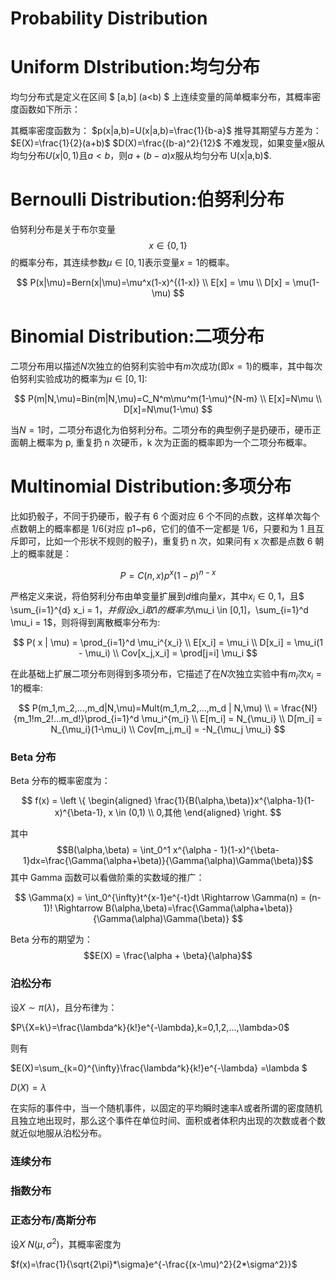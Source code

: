 # Probability Distribution

# Uniform DIstribution:均匀分布

均匀分布式是定义在区间 $ [a,b] (a<b) $ 上连续变量的简单概率分布，其概率密度函数如下所示：

其概率密度函数为：
$p(x|a,b)=U(x|a,b)=\frac{1}{b-a}$
推导其期望与方差为：
$E(X)=\frac{1}{2}(a+b)$
$D(X)=\frac{(b-a)^2}{12}$
不难发现，如果变量$x$服从均匀分布$U(x|0,1)$且$a<b$，则$a+(b-a)x$服从均匀分布 U(x|a,b)\$.

# Bernoulli Distribution:伯努利分布

伯努利分布是关于布尔变量 $$ x \in \{0,1\} $$ 的概率分布，其连续参数$\mu \in [0,1]$表示变量$x=1$的概率。

$$
P(x|\mu)=Bern(x|\mu)=\mu^x(1-x)^{(1-x)} \\
E[x] = \mu \\
D[x] = \mu(1-\mu)
$$

# Binomial Distribution:二项分布

二项分布用以描述$N$次独立的伯努利实验中有$m$次成功(即$x=1$)的概率，其中每次伯努利实验成功的概率为$\mu \in [0,1]$:

$$
P(m|N,\mu)=Bin(m|N,\mu)=C_N^m\mu^m(1-\mu)^{N-m} \\
E[x]=N\mu \\
D[x]=N\mu(1-\mu)
$$

当$N=1$时，二项分布退化为伯努利分布。二项分布的典型例子是扔硬币，硬币正面朝上概率为 p, 重复扔 n 次硬币，k 次为正面的概率即为一个二项分布概率。

# Multinomial Distribution:多项分布

比如扔骰子，不同于扔硬币，骰子有 6 个面对应 6 个不同的点数，这样单次每个点数朝上的概率都是 1/6(对应 p1~p6，它们的值不一定都是 1/6，只要和为 1 且互斥即可，比如一个形状不规则的骰子)，重复扔 n 次，如果问有 x 次都是点数 6 朝上的概率就是：

$$
P = C(n,x)p^x(1-p)^{n-x}
$$

严格定义来说，将伯努利分布由单变量扩展到$d$维向量$x$，其中$x_i \in {0,1}$，且$
\sum_{i=1}^{d} x_i = 1$，并假设$x_i$取 1 的概率为$\mu_i \in [0,1]，\sum_{i=1}^d \mu_i = 1$，则将得到离散概率分布为:

$$
P( x | \mu) = \prod_{i=1}^d \mu_i^{x_i} \\
E[x_i] = \mu_i \\
D[x_i] = \mu_i(1 - \mu_i) \\
Cov[x_j,x_i] = \prod[j=i] \mu_i
$$

在此基础上扩展二项分布则得到多项分布，它描述了在$N$次独立实验中有$m_i$次$x_i = 1$的概率:

$$
P(m_1,m_2,...,m_d|N,\mu)=Mult(m_1,m_2,...,m_d | N,\mu) \\
= \frac{N!}{m_1!m_2!...m_d!}\prod_{i=1}^d \mu_i^{m_i} \\
E[m_i] = N_{\mu_i} \\
D[m_i] = N_{\mu_i}(1-\mu_i) \\
Cov[m_j,m_i] = -N_{\mu_j \mu_i}
$$

### Beta 分布

Beta 分布的概率密度为：

$$
f(x) =
\left \{
\begin{aligned}
\frac{1}{B(\alpha,\beta)}x^{\alpha-1}(1-x)^{\beta-1}, x \in (0,1) \\
0,其他
\end{aligned}
\right.
$$

其中$$B(\alpha,\beta) = \int_0^1 x^{\alpha - 1}(1-x)^{\beta-1}dx=\frac{\Gamma(\alpha+\beta)}{\Gamma(\alpha)\Gamma(\beta)}$$
其中 Gamma 函数可以看做阶乘的实数域的推广：

$$
\Gamma(x) = \int_0^{\infty}t^{x-1}e^{-t}dt \Rightarrow \Gamma(n) = (n-1)! \Rightarrow B(\alpha,\beta)=\frac{\Gamma(\alpha+\beta)}{\Gamma(\alpha)\Gamma(\beta)}
$$

Beta 分布的期望为：
$$E(X) = \frac{\alpha + \beta}{\alpha}$$

### 泊松分布

设$X \sim \pi(\lambda)$，且分布律为：

$P\{X=k\}=\frac{\lambda^k}{k!}e^{-\lambda},k=0,1,2,…,\lambda>0$

则有

$E(X)=\sum_{k=0}^{\infty}\frac{\lambda^k}{k!}e^{-\lambda} =\lambda $

$D(X)=\lambda$

在实际的事件中，当一个随机事件，以固定的平均瞬时速率$\lambda$或者所谓的密度随机且独立地出现时，那么这个事件在单位时间、面积或者体积内出现的次数或者个数就近似地服从泊松分布。

### 连续分布

### 指数分布

### 正态分布/高斯分布

设$X~N(\mu,\sigma^2)$，其概率密度为

$f(x)=\frac{1}{\sqrt{2\pi}*\sigma}e^{-\frac{(x-\mu)^2}{2*\sigma^2}}$
